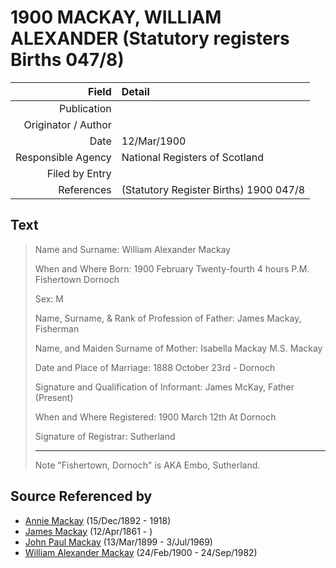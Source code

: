 ﻿---
layout: page
permalink: /sources/s72028925
---

# 1900 MACKAY, WILLIAM ALEXANDER (Statutory registers Births 047/8)

Field | Detail
---:|:---
Publication | 
Originator / Author | 
Date | 12/Mar/1900
Responsible Agency | National Registers of Scotland
Filed by Entry | 
References | (Statutory Register Births) 1900 047/8

## Text

> Name and Surname: William Alexander Mackay
>
> When and Where Born: 1900 February Twenty-fourth 4 hours P.M. Fishertown Dornoch
>
> Sex: M
>
> Name, Surname, & Rank of Profession of Father: James Mackay, Fisherman
>
> Name, and Maiden Surname of Mother: Isabella Mackay M.S. Mackay
>
> Date and Place of Marriage: 1888 October 23rd - Dornoch
>
> Signature and Qualification of Informant: James McKay, Father (Present)
>
> When and Where Registered: 1900 March 12th At Dornoch
>
> Signature of Registrar: Sutherland
>
> ---
>
> Note "Fishertown, Dornoch" is AKA Embo, Sutherland.
>

## Source Referenced by

* [Annie Mackay](../people/@51252926@-annie-mackay-b1892-12-15-d1918.md) (15/Dec/1892 - 1918)
* [James Mackay](../people/@60572122@-james-mackay-b1861-4-12-d.md) (12/Apr/1861 - )
* [John Paul Mackay](../people/@57646474@-john-paul-mackay-b1899-3-13-d1969-7-3.md) (13/Mar/1899 - 3/Jul/1969)
* [William Alexander Mackay](../people/@9383584@-william-alexander-mackay-b1900-2-24-d1982-9-24.md) (24/Feb/1900 - 24/Sep/1982)
